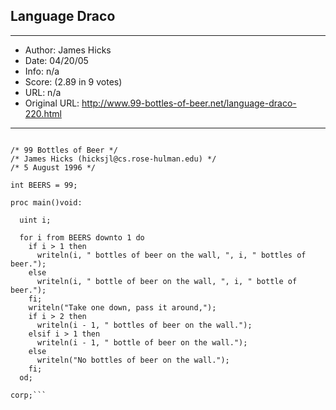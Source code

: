 
## Language Draco ##
---
- Author: James Hicks
- Date: 04/20/05
- Info: n/a
- Score:  (2.89 in 9 votes)
- URL: n/a
- Original URL: http://www.99-bottles-of-beer.net/language-draco-220.html
---

```An Amiga language combining features of  <a href=#c>C</a> and <a href=#pascal>Pascal</a>

/* 99 Bottles of Beer */
/* James Hicks (hicksjl@cs.rose-hulman.edu) */
/* 5 August 1996 */

int BEERS = 99;

proc main()void:

  uint i;

  for i from BEERS downto 1 do
    if i > 1 then
      writeln(i, " bottles of beer on the wall, ", i, " bottles of beer.");
    else
      writeln(i, " bottle of beer on the wall, ", i, " bottle of beer.");
    fi;
    writeln("Take one down, pass it around,");
    if i > 2 then
      writeln(i - 1, " bottles of beer on the wall.");
    elsif i > 1 then
      writeln(i - 1, " bottle of beer on the wall.");
    else
      writeln("No bottles of beer on the wall.");
    fi;
  od;

corp;```
